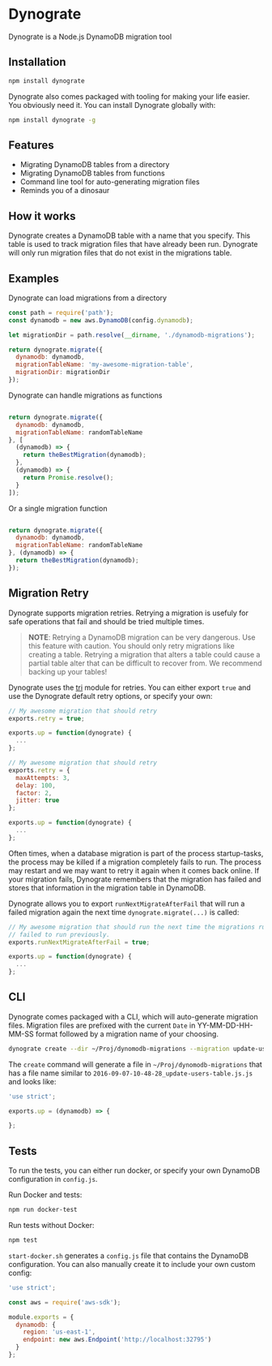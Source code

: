 # Dynograte

Dynograte is a Node.js DynamoDB migration tool

## Installation

```bash
npm install dynograte
```

Dynograte also comes packaged with tooling for making your life easier. You
obviously need it. You can install Dynograte globally with:

```bash
npm install dynograte -g
```

## Features

- Migrating DynamoDB tables from a directory
- Migrating DynamoDB tables from functions
- Command line tool for auto-generating migration files
- Reminds you of a dinosaur

## How it works

Dynograte creates a DynamoDB table with a name that you specify. This table is
used to track migration files that have already been run. Dynograte will only
run migration files that do not exist in the migrations table.

## Examples

Dynograte can load migrations from a directory

```javascript
const path = require('path');
const dynamodb = new aws.DynamoDB(config.dynamodb);

let migrationDir = path.resolve(__dirname, './dynamodb-migrations');

return dynograte.migrate({
  dynamodb: dynamodb,
  migrationTableName: 'my-awesome-migration-table',
  migrationDir: migrationDir
});

```

Dynograte can handle migrations as functions

```javascript

return dynograte.migrate({
  dynamodb: dynamodb,
  migrationTableName: randomTableName
}, [
  (dynamodb) => {
    return theBestMigration(dynamodb);
  },
  (dynamodb) => {
    return Promise.resolve();
  }
]);

```

Or a single migration function

```javascript

return dynograte.migrate({
  dynamodb: dynamodb,
  migrationTableName: randomTableName
}, (dynamodb) => {
  return theBestMigration(dynamodb);
});

```

## Migration Retry

Dynograte supports migration retries. Retrying a migration is usefuly for safe
operations that fail and should be tried multiple times.

> **NOTE**: Retrying a DynamoDB migration can be very dangerous. Use this feature
> with caution. You should only retry migrations like creating a table.
> Retrying a migration that alters a table could cause a partial table alter
> that can be difficult to recover from. We recommend backing up your tables!

Dynograte uses the [tri](https://github.com/austinkelleher/tri) module for
retries. You can either export `true` and use the Dynograte default retry
options, or specify your own:

```js
// My awesome migration that should retry
exports.retry = true;

exports.up = function(dynograte) {
  ...
};
```

```js
// My awesome migration that should retry
exports.retry = {
  maxAttempts: 3,
  delay: 100,
  factor: 2,
  jitter: true
};

exports.up = function(dynograte) {
  ...
};
```

Often times, when a database migration is part of the process startup-tasks,
the process may be killed if a migration completely fails to run. The process
may restart and we may want to retry it again when it comes back online.
If your migration fails, Dynograte remembers that the migration has failed
and stores that information in the migration table in DynamoDB.

Dynograte allows you to export `runNextMigrateAfterFail` that will run a failed migration
again the next time `dynograte.migrate(...)` is called:

```js
// My awesome migration that should run the next time the migrations run if it
// failed to run previously.
exports.runNextMigrateAfterFail = true;

exports.up = function(dynograte) {
  ...
};
```

## CLI

Dynograte comes packaged with a CLI, which will auto-generate migration files.
Migration files are prefixed with the current `Date` in YY-MM-DD-HH-MM-SS format
followed by a migration name of your choosing.

```bash
dynograte create --dir ~/Proj/dynomodb-migrations --migration update-users-table
```

The `create` command will generate a file in `~/Proj/dynomodb-migrations` that has
a file name similar to `2016-09-07-10-48-28_update-users-table.js.js` and looks like:

```javascript
'use strict';

exports.up = (dynamodb) => {

};

```

## Tests

To run the tests, you can either run docker, or specify your own DynamoDB
configuration in `config.js`.

Run Docker and tests:

```bash
npm run docker-test
```

Run tests without Docker:

```bash
npm test
```


`start-docker.sh` generates a `config.js` file that contains the DynamoDB
configuration. You can also manually create it to include your own custom config:

```javascript
'use strict';

const aws = require('aws-sdk');

module.exports = {
  dynamodb: {
    region: 'us-east-1',
    endpoint: new aws.Endpoint('http://localhost:32795')
  }
};

```
